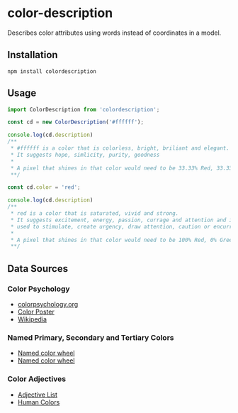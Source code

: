 # color-description
Describes color attributes using words instead of coordinates in a model.

## Installation
`npm install colordescription`
## Usage

```js
import ColorDescription from 'colordescription';

const cd = new ColorDescription('#ffffff');

console.log(cd.description) 
/**
 * #ffffff is a color that is colorless, bright, briliant and elegant. 
 * It suggests hope, simlicity, purity, goodness
 * 
 * A pixel that shines in that color would need to be 33.33% Red, 33.33% Green and * 33.33% Blue.
 **/

const cd.color = 'red';

console.log(cd.description) 
/**
 * red is a color that is saturated, vivid and strong. 
 * It suggests excitement, energy, passion, currage and attention and is often
 * used to stimulate, create urgency, draw attention, caution or encurrage. 
 * 
 * A pixel that shines in that color would need to be 100% Red, 0% Green and 0 Blue.
 **/
```

## Data Sources

### Color Psychology

- [colorpsychology.org](https://www.colorpsychology.org/)
- [Color Poster](https://graf1x.com/color-psychology-emotion-meaning-poster/)
- [Wikipedia](https://en.wikipedia.org/wiki/Color_psychology#:~:text=Color%20psychology%20is%20the%20study,as%20the%20taste%20of%20food.&text=Colors%20can%20also%20enhance%20the,are%20generally%20used%20as%20stimulants.)
  
### Named Primary, Secondary and Tertiary Colors

- [Named color wheel](https://en.wikipedia.org/wiki/Hue#24_hues_of_HSL/HSV)
- [Named color wheel](https://www.color-meanings.com/primary-secondary-tertiary-colors/)

### Color Adjectives

- [Adjective List](https://grammar.yourdictionary.com/grammar/word-lists/list-of-words-to-describe-colors.html)
- [Human Colors](https://github.com/vasilisvg/human-colours/blob/master/js/human-colours-en-gb.js)
